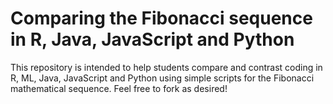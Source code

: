 # Comparing the Fibonacci sequence in R, Java, JavaScript and Python
This repository is intended to help students compare and contrast coding in R, ML, Java, JavaScript and Python using simple scripts for the Fibonacci mathematical sequence.  Feel free to fork as desired!
